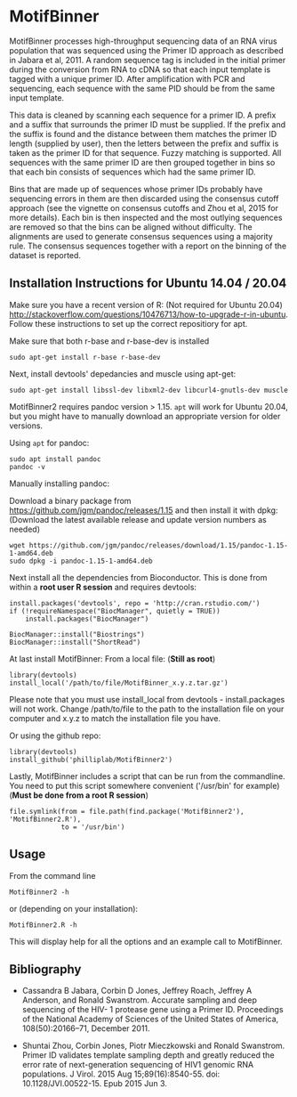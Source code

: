 MotifBinner
===========

MotifBinner processes high-throughput sequencing data of an RNA virus
population that was sequenced using the Primer ID approach as described in Jabara et
al, 2011. A random sequence tag is included in the initial primer during the
conversion from RNA to cDNA so that each input template is tagged with a unique
primer ID. After amplification with PCR and sequencing, each sequence with the
same PID should be from the same input template.

This data is cleaned by scanning each sequence for a primer ID. A prefix and a
suffix that surrounds the primer ID must be supplied.  If the prefix and the
suffix is found and the distance between them matches the primer ID length
(supplied by user), then the letters between the prefix and suffix is taken as
the primer ID for that sequence. Fuzzy matching is supported. All sequences
with the same primer ID are then grouped together in bins so that each bin
consists of sequences which had the same primer ID.

Bins that are made up of sequences whose primer IDs probably have sequencing
errors in them are then discarded using the consensus cutoff approach (see the
vignette on consensus cutoffs and Zhou et al, 2015 for more details). Each bin
is then inspected and the most outlying sequences are removed so that the bins
can be aligned without difficulty. The alignments are used to generate
consensus sequences using a majority rule. The consensus sequences together
with a report on the binning of the dataset is reported.

## Installation Instructions for Ubuntu 14.04 / 20.04

Make sure you have a recent version of R: (Not required for Ubuntu 20.04)
http://stackoverflow.com/questions/10476713/how-to-upgrade-r-in-ubuntu. Follow
these instructions to set up the correct repositiory for apt.

Make sure that both r-base and r-base-dev is installed
```{sh}
sudo apt-get install r-base r-base-dev
```

Next, install devtools' depedancies and muscle using apt-get:
```{sh}
sudo apt-get install libssl-dev libxml2-dev libcurl4-gnutls-dev muscle
```

MotifBinner2 requires pandoc version > 1.15. `apt` will work for Ubuntu 20.04, but you might have to manually download an appropriate version for older versions.

Using `apt` for pandoc:
```{sh}
sudo apt install pandoc
pandoc -v
```

Manually installing pandoc:

Download a binary package from
https://github.com/jgm/pandoc/releases/1.15 and then install it with dpkg:
(Download the latest available release and update version numbers as needed)
```{sh}
wget https://github.com/jgm/pandoc/releases/download/1.15/pandoc-1.15-1-amd64.deb
sudo dpkg -i pandoc-1.15-1-amd64.deb
```

Next install all the dependencies from Bioconductor. This is done from within
a **root user R session** and requires devtools: 
```{r}
install.packages('devtools', repo = 'http://cran.rstudio.com/')
if (!requireNamespace("BiocManager", quietly = TRUE))
    install.packages("BiocManager")

BiocManager::install("Biostrings")
BiocManager::install("ShortRead")
```

At last install MotifBinner:
From a local file: (**Still as root**)

```{r}
library(devtools)
install_local('/path/to/file/MotifBinner_x.y.z.tar.gz')
```

Please note that you must use install_local from devtools - install.packages
will not work. Change /path/to/file to the path to the installation file on
your computer and x.y.z to match the installation file you have.

Or using the github repo:
```{r}
library(devtools)
install_github('philliplab/MotifBinner2')
```

Lastly, MotifBinner includes a script that can be run from the commandline. You
need to put this script somewhere convenient ('/usr/bin' for example) (**Must be done from a root R session**)
```{r}
file.symlink(from = file.path(find.package('MotifBinner2'), 'MotifBinner2.R'),
             to = '/usr/bin')
```

## Usage

From the command line

```{sh}
MotifBinner2 -h
```

or (depending on your installation):

```{sh}
MotifBinner2.R -h
```

This will display help for all the options and an example call to MotifBinner.

## Bibliography

* Cassandra B Jabara, Corbin D Jones, Jeffrey Roach, Jeffrey A Anderson, and
Ronald Swanstrom.  Accurate sampling and deep sequencing of the HIV- 1 protease
gene using a Primer ID. Proceedings of the National Academy of Sciences of the
United States of America, 108(50):20166–71, December 2011.

* Shuntai Zhou, Corbin Jones, Piotr Mieczkowski and Ronald Swanstrom. Primer ID
validates template sampling depth and greatly reduced the error rate of
next-generation sequencing of HIV1 genomic RNA populations. J Virol. 2015 Aug
15;89(16):8540-55. doi: 10.1128/JVI.00522-15. Epub 2015 Jun 3.

